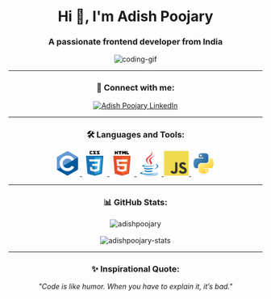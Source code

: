 <h1 align="center">Hi 👋, I'm Adish Poojary</h1>
<h3 align="center">A passionate frontend developer from India</h3>

<p align="center">
  <img src="https://user-images.githubusercontent.com/45864171/120090865-e50b4a00-c131-11eb-80c0-62d580a6f99e.gif" alt="coding-gif" width="500"/>
</p>

---

<h3 align="center">💼 Connect with me:</h3>
<p align="center">
  <a href="https://www.linkedin.com/in/adish-poojary?utm_source=share&utm_campaign=share_via&utm_content=profile&utm_medium=android_app" target="_blank">
    <img src="https://raw.githubusercontent.com/rahuldkjain/github-profile-readme-generator/master/src/images/icons/Social/linked-in-alt.svg" alt="Adish Poojary LinkedIn" height="40" width="50" />
  </a>
</p>

---

<h3 align="center">🛠️ Languages and Tools:</h3>
<p align="center">
  <a href="https://www.cprogramming.com/" target="_blank" rel="noreferrer">
    <img src="https://raw.githubusercontent.com/devicons/devicon/master/icons/c/c-original.svg" alt="c" width="50" height="50"/> 
  </a> 
  <a href="https://www.w3schools.com/css/" target="_blank" rel="noreferrer"> 
    <img src="https://raw.githubusercontent.com/devicons/devicon/master/icons/css3/css3-original-wordmark.svg" alt="css3" width="50" height="50"/> 
  </a> 
  <a href="https://www.w3.org/html/" target="_blank" rel="noreferrer"> 
    <img src="https://raw.githubusercontent.com/devicons/devicon/master/icons/html5/html5-original-wordmark.svg" alt="html5" width="50" height="50"/> 
  </a> 
  <a href="https://www.java.com" target="_blank" rel="noreferrer"> 
    <img src="https://raw.githubusercontent.com/devicons/devicon/master/icons/java/java-original.svg" alt="java" width="50" height="50"/> 
  </a> 
  <a href="https://developer.mozilla.org/en-US/docs/Web/JavaScript" target="_blank" rel="noreferrer"> 
    <img src="https://raw.githubusercontent.com/devicons/devicon/master/icons/javascript/javascript-original.svg" alt="javascript" width="50" height="50"/> 
  </a> 
  <a href="https://www.python.org" target="_blank" rel="noreferrer"> 
    <img src="https://raw.githubusercontent.com/devicons/devicon/master/icons/python/python-original.svg" alt="python" width="50" height="50"/> 
  </a>
</p>

---

<h3 align="center">📊 GitHub Stats:</h3>
<p align="center">
  <img align="center" src="https://github-readme-stats.vercel.app/api/top-langs?username=adishpoojary&show_icons=true&theme=radical&bg_color=000000&locale=en&layout=compact" alt="adishpoojary" />
</p>

<p align="center">
  <img align="center" src="https://github-readme-stats.vercel.app/api?username=adishpoojary&show_icons=true&theme=radical&bg_color=000000&locale=en" alt="adishpoojary-stats" />
</p>

---

<h3 align="center">✨ Inspirational Quote:</h3>
<p align="center">
  <em>"Code is like humor. When you have to explain it, it’s bad."</em>
</p>
